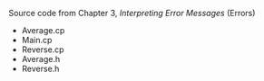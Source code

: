 Source code from Chapter 3, *Interpreting Error Messages* (Errors)

 - Average.cp
 - Main.cp
 - Reverse.cp
 - Average.h
 - Reverse.h
